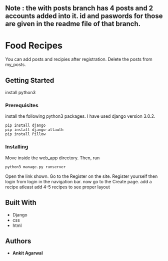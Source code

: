 ## **Note** : the with posts branch has 4 posts and 2 accounts added into it. id and paswords for those are given in the readme file of that branch.
# Food Recipes

You can add posts and recipies after registration. Delete the posts from my_posts.

## Getting Started

install python3

### Prerequisites
 install the following python3 packages.
 I have used django version 3.0.2.
```
pip install django
pip install django-allauth
pip install Pillow
```

### Installing

Move inside the web_app directory.
Then, run 
```
python3 manage.py runserver
```
Open the link shown.
Go to the Register on the site.
Register yourself
then login from login in the navigation bar.
now go to the Create  page.
add a recipe
atleast add 4-5 recipes to see proper layout



## Built With

* Django
* css
* html


## Authors

* **Ankit Agarwal** 

